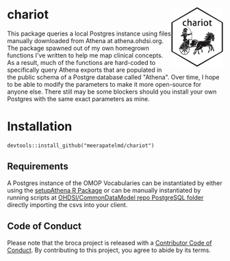 # chariot <img src="man/figures/logo.png" align="right" alt="" width="120" />  

This package queries a local Postgres instance using files manually downloaded from Athena at athena.ohdsi.org. The package spawned out of my own homegrown functions I've written to help me map clinical concepts. As a result, much of the functions are hard-coded to specifically query Athena exports that are populated in the public schema of a Postgre database called "Athena". Over time, I hope to be able to modify the parameters to make it more open-source for anyone else. There still may be some blockers should you install your own Postgres with the same exact parameters as mine. 

# Installation    
  
```   
devtools::install_github("meerapatelmd/chariot")
```
  

## Requirements     
A Postgres instance of the OMOP Vocabularies can be instantiated by either using the [setupAthena R Package](https://github.com/meerapatelmd/setupAthena) or can be manually instantiated by running scripts at [OHDSI/CommonDataModel repo PostgreSQL folder]( https://github.com/OHDSI/CommonDataModel/tree/master/PostgreSQL) directly importing the csvs into your client.     

## Code of Conduct

Please note that the broca project is released with a [Contributor Code of Conduct](https://contributor-covenant.org/version/2/0/CODE_OF_CONDUCT.html). By contributing to this project, you agree to abide by its terms.  

